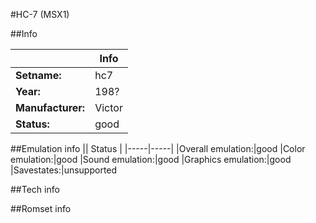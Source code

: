 #HC-7 (MSX1)

##Info

||Info|
|-----|-----|
|**Setname:**|hc7
|**Year:**|198?
|**Manufacturer:**|Victor
|**Status:**|good

##Emulation info
|| Status |
|-----|-----|
|Overall emulation:|good
|Color emulation:|good
|Sound emulation:|good
|Graphics emulation:|good
|Savestates:|unsupported

##Tech info

##Romset info

<!--- START OF EDITED COMMENT DO NOT TOUCH TEXT ABOVE-->
